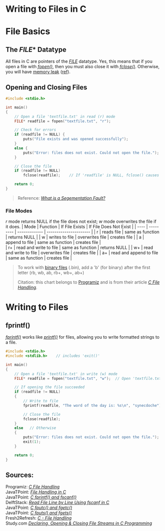 # Writing to Files in C

# File Basics

## The _FILE_* Datatype
All files in C are pointers of the [_FILE_](https://www.geeksforgeeks.org/data-type-file-c/#:~:text=A%20FILE%20is%20a%20type,although%20it%20is%20system%20specific.) datatype.
Yes, this means that if you open a file with [_fopen()_](https://www.geeksforgeeks.org/c-fopen-function-with-examples/), then you must also close it with [_fclose()_](https://www.tutorialspoint.com/c_standard_library/c_function_fclose.htm).
Otherwise, you will have [memory leak](https://www.geeksforgeeks.org/what-is-memory-leak-how-can-we-avoid/) ([ref](https://stackoverflow.com/questions/21499080/memory-allocation-when-fopen-is-called-is-not-clear)).

## Opening and Closing Files
```C
#include <stdio.h>

int main()
{
    // Open a file 'textfile.txt' in read (r) mode
    FILE* readfile = fopen("textfile.txt", "r"); 

    // Check for errors
    if (readfile != NULL) {
        puts("File exists and was opened successfully");
    }
    else {
        puts("Error: files does not exist. Could not open the file.");
    }

    // Close the file
    if (readfile != NULL)
        fclose(readfile);    // If 'readfile' is NULL, fclose() causes a segmentation fault

    return 0;
}
```
> Reference: [_What is a Segementation Fault?_](https://www.geeksforgeeks.org/core-dump-segmentation-fault-c-cpp/#:~:text=Core%20Dump%2FSegmentation%20fault%20is,an%20error%20indicating%20memory%20corruption.) <br />

### File Modes
_r_ mode returns NULL if the file does not exist; _w_ mode overwrites the file if it does.
| Mode | Function | If File Exists | If File Does Not Exist |
| ---- | --------- | ------------- | ---------------------- |
| r | reads file | same as function | returns NULL |
| w | writes to file | overwrites file | creates file | 
| a | append to file | same as function | creates file |  
| r+ | read and write to file | same as function | returns NULL | 
| w+ | read and write to file | overwrites file | creates file | 
| a+ | read and append to file | same as function | creates file | 
> To work with [binary files](https://en.wikipedia.org/wiki/Binary_file) (.bin), add a 'b' (for binary) after the first letter (rb, wb, ab, rb+, wb+, ab+) <br />
>
> Citation: this chart belongs to [Programiz](https://www.programiz.com/) and is from their article [_C File Handling_](https://www.programiz.com/c-programming/c-file-input-output).

# Writing to Files

## fprintf()
[_fprintf()_](https://www.geeksforgeeks.org/fprintf-in-c/) works like [_printf()_](https://github.com/EthanC2/Notes-and-Writeups/blob/main/C/Input%20and%20Output/Output.md#printfstr-formatting-variables) for files, allowing you to write formatted strings to a file.
```C
#include <stdio.h>
#include <stdlib.h>    // includes 'exit()'

int main()
{
    // Open a file 'textfile.txt' in write (w) mode
    FILE* readfile = fopen("textfile.txt", "w");  // Open 'textfile.txt' in 'w' (write) mode

    // If opening the file succeeded
    if (readfile != NULL)
    {
        // Write to file
        fprintf(readfile, "The word of the day is: %s\n", "synecdoche");

        // Close the file
        fclose(readfile);
    }
    else   // Otherwise
    {
        puts("Error: files does not exist. Could not open the file.");
        exit(1);
    }

    return 0;
}
```

## Sources: 
Programiz: [_C File Handling_](https://www.programiz.com/c-programming/c-file-input-output) <br />
JavaTPoint: [_File Handling in C_](https://www.javatpoint.com/file-handling-in-c) <br />
JavaTPoint: [_C fprintf() and fscanf()_](https://www.javatpoint.com/fprintf-fscanf-in-c) <br />
DelftStack: [_Read File Line by Line Using fscanf in C_](https://www.delftstack.com/howto/c/fscanf-line-by-line-in-c/) <br />
JavaTPoint: [_C fputc() and fgetc()_](https://www.javatpoint.com/fputc-fgetc-in-c) <br />
JavaTPoint: [_C fputs() and fgets()_](https://www.javatpoint.com/fputs-fgets-in-c) <br />
Fresh2Refresh: [_C - File Handling_](https://fresh2refresh.com/c-programming/c-file-handling/) <br />
Study.com [_Declaring, Opening & Closing File Streams in C Programming_](https://study.com/academy/lesson/declaring-opening-closing-file-streams-in-c-programming.html) <br />
